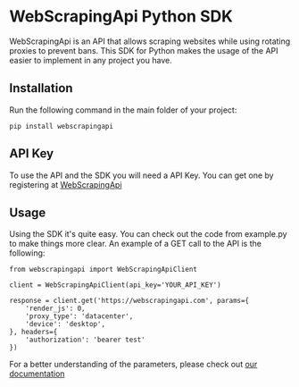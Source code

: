 # WebScrapingApi Python SDK

WebScrapingApi is an API that allows scraping websites while using rotating proxies to prevent bans. This SDK for Python makes the usage of the API easier to implement in any project you have.

## Installation

Run the following command in the main folder of your project:

```
pip install webscrapingapi
```

## API Key

To use the API and the SDK you will need a API Key. You can get one by registering at [WebScrapingApi](https://app.webscrapingapi.com/register)

## Usage

Using the SDK it's quite easy. You can check out the code from example.py to make things more clear.
An example of a GET call to the API is the following:

```
from webscrapingapi import WebScrapingApiClient

client = WebScrapingApiClient(api_key='YOUR_API_KEY')

response = client.get('https://webscrapingapi.com', params={
    'render_js': 0,
    'proxy_type': 'datacenter',
    'device': 'desktop',
}, headers={
    'authorization': 'bearer test'
})
```

For a better understanding of the parameters, please check out [our documentation](https://docs.webscrapingapi.com/#request-parameters)


